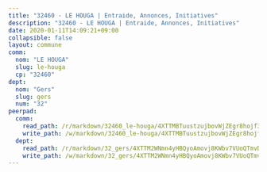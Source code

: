 ```yaml
---
title: "32460 - LE HOUGA | Entraide, Annonces, Initiatives"
description: "32460 - LE HOUGA | Entraide, Annonces, Initiatives"
date: 2020-01-11T14:09:21+09:00
collapsible: false
layout: commune
comm:
  nom: "LE HOUGA"
  slug: le-houga
  cp: "32460"
dept:
  nom: "Gers"
  slug: gers
  num: "32"
peerpad:
  comm:
    read_path: /r/markdown/32460_le-houga/4XTTMBTuustzujbovWjZEgr8hojf3VyMSCPDYdBDvojgiY493
    write_path: /w/markdown/32460_le-houga/4XTTMBTuustzujbovWjZEgr8hojf3VyMSCPDYdBDvojgiY493-K3TgUxRWxntTjQfuTsVvfxj5dTQkknfxcpPgE2i2ZdN24m4VEHRzfpQsgB7GAxzVyKtyWr8YGbKLRmCSfKbeJeZdFKpFCkjqvwAQ7o8dEwjAXjJff4t56rRZ5Khtmbd5iUeNVi45
  dept:
    read_path: /r/markdown/32_gers/4XTTM2WNmn4yHBQyoAmovj8KWbv7VUoQTmvDpdT3o124AgWEe
    write_path: /w/markdown/32_gers/4XTTM2WNmn4yHBQyoAmovj8KWbv7VUoQTmvDpdT3o124AgWEe-K3TgUpYJfQLfW5uoLbdwErZNx29AEkCAso1EvCZzqaD3z7aQWWvGchjPJifpsj2b2MrnxAXUWCQXyv6K9rEMDPiEmuqTRE8ziuYLh1MUbtQUwwoYxV2abqSdJr66fFRHJZtY62y8
---
```


